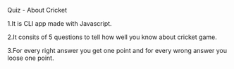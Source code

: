 Quiz - About Cricket

1.It is CLI app made with Javascript.

2.It consits of 5 questions to tell how well you know about cricket game.

3.For every right answer you get one point and for every wrong answer you loose one point.
